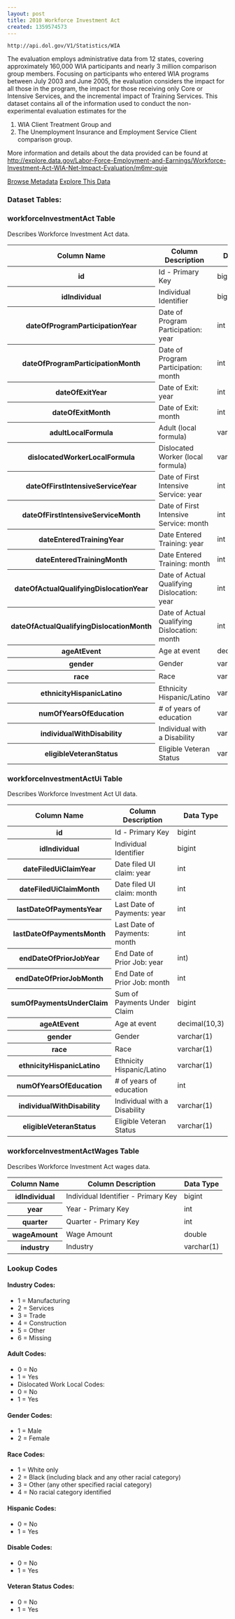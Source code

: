 ```yaml
---
layout: post
title: 2010 Workforce Investment Act
created: 1359574573
---
```


```
http://api.dol.gov/V1/Statistics/WIA
```

<p>The evaluation employs administrative data from 12 states, covering approximately 160,000 WIA participants and nearly 3 million comparison group members. Focusing on participants who entered WIA programs between July 2003 and June 2005, the evaluation considers the impact for all those in the program, the impact for those receiving only Core or Intensive Services, and the incremental impact of Training Services. This dataset contains all of the information used to conduct the non-experimental evaluation estimates for the</p>

<ol>
	<li>WIA Client Treatment Group and</li>
	<li>The Unemployment Insurance and Employment Service Client comparison group.</li>
</ol>

<p>More information and details about the data provided can be found at <a href="http://www.dol.gov/cgi-bin/leave-dol.asp?exiturl=http://explore.data.gov/Labor-Force-Employment-and-Earnings/Workforce-Investment-Act-WIA-Net-Impact-Evaluation/m6mr-quje&amp;exitTitle=Workforce Investment Act&amp;fedpage=yes">http://explore.data.gov/Labor-Force-Employment-and-Earnings/Workforce-Investment-Act-WIA-Net-Impact-Evaluation/m6mr-quje</a></p>


<a href ="http://api.dol.gov/V1/Statistics/WIA/$metadata" class="button radius button_dataset">Browse Metadata</a>
<a href ="https://devtools.dol.gov/APISampler/Home/Index1?datasetName=DOL Workforce Investment Act" class="button radius button_dataset">Explore This Data</a>


### Dataset Tables:  
<h3>workforceInvestmentAct Table</h3>

<p>Describes Workforce Investment Act data.</p>

<table>
	<thead>
		<tr>
			<th>Column Name</th>
			<th>Column Description</th>
			<th>Data Type</th>
		</tr>
	</thead>
	<tbody>
		<tr>
			<th>id</th>
			<td>Id - Primary Key</td>
			<td>bigint</td>
		</tr>
		<tr>
			<th>idIndividual</th>
			<td>Individual Identifier</td>
			<td>bigint</td>
		</tr>
		<tr>
			<th>dateOfProgramParticipationYear</th>
			<td>Date of Program Participation: year</td>
			<td>int</td>
		</tr>
		<tr>
			<th>dateOfProgramParticipationMonth</th>
			<td>Date of Program Participation: month</td>
			<td>int</td>
		</tr>
		<tr>
			<th>dateOfExitYear</th>
			<td>Date of Exit: year</td>
			<td>int</td>
		</tr>
		<tr>
			<th>dateOfExitMonth</th>
			<td>Date of Exit: month</td>
			<td>int</td>
		</tr>
		<tr>
			<th>adultLocalFormula</th>
			<td>Adult (local formula)</td>
			<td>varchar(1)</td>
		</tr>
		<tr>
			<th>dislocatedWorkerLocalFormula</th>
			<td>Dislocated Worker (local formula)</td>
			<td>varchar(1)</td>
		</tr>
		<tr>
			<th>dateOfFirstIntensiveServiceYear</th>
			<td>Date of First Intensive Service: year</td>
			<td>int</td>
		</tr>
		<tr>
			<th>dateOfFirstIntensiveServiceMonth</th>
			<td>Date of First Intensive Service: month</td>
			<td>int</td>
		</tr>
		<tr>
			<th>dateEnteredTrainingYear</th>
			<td>Date Entered Training: year</td>
			<td>int</td>
		</tr>
		<tr>
			<th>dateEnteredTrainingMonth</th>
			<td>Date Entered Training: month</td>
			<td>int</td>
		</tr>
		<tr>
			<th>dateOfActualQualifyingDislocationYear</th>
			<td>Date of Actual Qualifying Dislocation: year</td>
			<td>int</td>
		</tr>
		<tr>
			<th>dateOfActualQualifyingDislocationMonth</th>
			<td>Date of Actual Qualifying Dislocation: month</td>
			<td>int</td>
		</tr>
		<tr>
			<th>ageAtEvent</th>
			<td>Age at event</td>
			<td>decimal(10,3)</td>
		</tr>
		<tr>
			<th>gender</th>
			<td>Gender</td>
			<td>varchar(100)</td>
		</tr>
		<tr>
			<th>race</th>
			<td>Race</td>
			<td>varchar(1)</td>
		</tr>
		<tr>
			<th>ethnicityHispanicLatino</th>
			<td>Ethnicity Hispanic/Latino</td>
			<td>varchar(1)</td>
		</tr>
		<tr>
			<th>numOfYearsOfEducation</th>
			<td># of years of education</td>
			<td>varchar(1)</td>
		</tr>
		<tr>
			<th>individualWithDisability</th>
			<td>Individual with a Disability</td>
			<td>varchar(1)</td>
		</tr>
		<tr>
			<th>eligibleVeteranStatus</th>
			<td>Eligible Veteran Status</td>
			<td>varchar(1)</td>
		</tr>
	</tbody>
</table>
<h3>workforceInvestmentActUi Table</h3>

<p>Describes Workforce Investment Act UI data.</p>

<table>
	<thead>
		<tr>
			<th>Column Name</th>
			<th>Column Description</th>
			<th>Data Type</th>
		</tr>
	</thead>
	<tbody>
		<tr>
			<th>id</th>
			<td>Id - Primary Key</td>
			<td>bigint</td>
		</tr>
		<tr>
			<th>idIndividual</th>
			<td>Individual Identifier</td>
			<td>bigint</td>
		</tr>
		<tr>
			<th>dateFiledUiClaimYear</th>
			<td>Date filed UI claim: year</td>
			<td>int</td>
		</tr>
		<tr>
			<th>dateFiledUiClaimMonth</th>
			<td>Date filed UI claim: month</td>
			<td>int</td>
		</tr>
		<tr>
			<th>lastDateOfPaymentsYear</th>
			<td>Last Date of Payments: year</td>
			<td>int</td>
		</tr>
		<tr>
			<th>lastDateOfPaymentsMonth</th>
			<td>Last Date of Payments: month</td>
			<td>int</td>
		</tr>
		<tr>
			<th>endDateOfPriorJobYear</th>
			<td>End Date of Prior Job: year</td>
			<td>int)</td>
		</tr>
		<tr>
			<th>endDateOfPriorJobMonth</th>
			<td>End Date of Prior Job: month</td>
			<td>int</td>
		</tr>
		<tr>
			<th>sumOfPaymentsUnderClaim</th>
			<td>Sum of Payments Under Claim</td>
			<td>bigint</td>
		</tr>
		<tr>
			<th>ageAtEvent</th>
			<td>Age at event</td>
			<td>decimal(10,3)</td>
		</tr>
		<tr>
			<th>gender</th>
			<td>Gender</td>
			<td>varchar(1)</td>
		</tr>
		<tr>
			<th>race</th>
			<td>Race</td>
			<td>varchar(1)</td>
		</tr>
		<tr>
			<th>ethnicityHispanicLatino</th>
			<td>Ethnicity Hispanic/Latino</td>
			<td>varchar(1)</td>
		</tr>
		<tr>
			<th>numOfYearsOfEducation</th>
			<td># of years of education</td>
			<td>int</td>
		</tr>
		<tr>
			<th>individualWithDisability</th>
			<td>Individual with a Disability</td>
			<td>varchar(1)</td>
		</tr>
		<tr>
			<th>eligibleVeteranStatus</th>
			<td>Eligible Veteran Status</td>
			<td>varchar(1)</td>
		</tr>
	</tbody>
</table>
<h3>workforceInvestmentActWages Table</h3>

<p>Describes Workforce Investment Act wages data.</p>

<table>
	<thead>
		<tr>
			<th>Column Name</th>
			<th>Column Description</th>
			<th>Data Type</th>
		</tr>
	</thead>
	<tbody>
		<tr>
			<th>idIndividual</th>
			<td>Individual Identifier - Primary Key</td>
			<td>bigint</td>
		</tr>
		<tr>
			<th>year</th>
			<td>Year - Primary Key</td>
			<td>int</td>
		</tr>
		<tr>
			<th>quarter</th>
			<td>Quarter - Primary Key</td>
			<td>int</td>
		</tr>
		<tr>
			<th>wageAmount</th>
			<td>Wage Amount</td>
			<td>double</td>
		</tr>
		<tr>
			<th>industry</th>
			<td>Industry</td>
			<td>varchar(1)</td>
		</tr>
	</tbody>
</table>
<h3>Lookup Codes</h3>

<h4>Industry Codes:</h4>

<ul>
	<li>1 = Manufacturing</li>
	<li>2 = Services</li>
	<li>3 = Trade</li>
	<li>4 = Construction</li>
	<li>5 = Other</li>
	<li>6 = Missing</li>
</ul>

<h4>Adult Codes:</h4>

<ul>
	<li>0 = No</li>
	<li>1 = Yes</li>
	<li>Dislocated Work Local Codes:</li>
	<li>0 = No</li>
	<li>1 = Yes</li>
</ul>

<h4>Gender Codes:</h4>

<ul>
	<li>1 = Male</li>
	<li>2 = Female</li>
</ul>

<h4>Race Codes:</h4>

<ul>
	<li>1 = White only</li>
	<li>2 = Black (including black and any other racial category)</li>
	<li>3 = Other (any other specified racial category)</li>
	<li>4 = No racial category identified</li>
</ul>

<h4>Hispanic Codes:</h4>

<ul>
	<li>0 = No</li>
	<li>1 = Yes</li>
</ul>

<h4>Disable Codes:</h4>

<ul>
	<li>0 = No</li>
	<li>1 = Yes</li>
</ul>

<h4>Veteran Status Codes:</h4>

<ul>
	<li>0 = No</li>
	<li>1 = Yes</li>
</ul>
